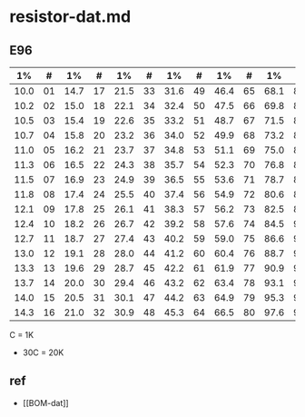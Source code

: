 
# resistor-dat.md

## E96 

| 1%   | #   | 1%   | #   | 1%   | #   | 1%   | #   | 1%   | #   | 1%   | #   |
| ---- | --- | ---- | --- | ---- | --- | ---- | --- | ---- | --- | ---- | --- |
| 10.0 | 01  | 14.7 | 17  | 21.5 | 33  | 31.6 | 49  | 46.4 | 65  | 68.1 | 81  |
| 10.2 | 02  | 15.0 | 18  | 22.1 | 34  | 32.4 | 50  | 47.5 | 66  | 69.8 | 82  |
| 10.5 | 03  | 15.4 | 19  | 22.6 | 35  | 33.2 | 51  | 48.7 | 67  | 71.5 | 83  |
| 10.7 | 04  | 15.8 | 20  | 23.2 | 36  | 34.0 | 52  | 49.9 | 68  | 73.2 | 84  |
| 11.0 | 05  | 16.2 | 21  | 23.7 | 37  | 34.8 | 53  | 51.1 | 69  | 75.0 | 85  |
| 11.3 | 06  | 16.5 | 22  | 24.3 | 38  | 35.7 | 54  | 52.3 | 70  | 76.8 | 86  |
| 11.5 | 07  | 16.9 | 23  | 24.9 | 39  | 36.5 | 55  | 53.6 | 71  | 78.7 | 87  |
| 11.8 | 08  | 17.4 | 24  | 25.5 | 40  | 37.4 | 56  | 54.9 | 72  | 80.6 | 88  |
| 12.1 | 09  | 17.8 | 25  | 26.1 | 41  | 38.3 | 57  | 56.2 | 73  | 82.5 | 89  |
| 12.4 | 10  | 18.2 | 26  | 26.7 | 42  | 39.2 | 58  | 57.6 | 74  | 84.5 | 90  |
| 12.7 | 11  | 18.7 | 27  | 27.4 | 43  | 40.2 | 59  | 59.0 | 75  | 86.6 | 91  |
| 13.0 | 12  | 19.1 | 28  | 28.0 | 44  | 41.2 | 60  | 60.4 | 76  | 88.7 | 92  |
| 13.3 | 13  | 19.6 | 29  | 28.7 | 45  | 42.2 | 61  | 61.9 | 77  | 90.9 | 93  |
| 13.7 | 14  | 20.0 | 30  | 29.4 | 46  | 43.2 | 62  | 63.4 | 78  | 93.1 | 94  |
| 14.0 | 15  | 20.5 | 31  | 30.1 | 47  | 44.2 | 63  | 64.9 | 79  | 95.3 | 95  |
| 14.3 | 16  | 21.0 | 32  | 30.9 | 48  | 45.3 | 64  | 66.5 | 80  | 97.6 | 96  |

C = 1K 

- 30C = 20K 

## ref 

- [[BOM-dat]]